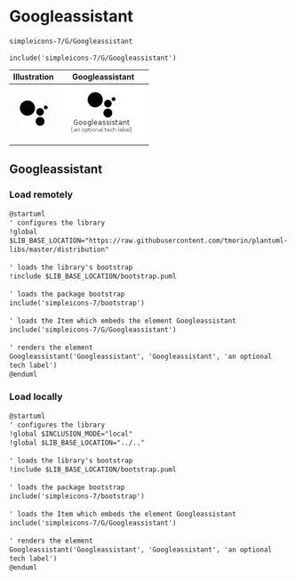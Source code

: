 # Googleassistant


```text
simpleicons-7/G/Googleassistant
```

```text
include('simpleicons-7/G/Googleassistant')
```



| Illustration | Googleassistant |
| :---: | :---: |
| ![illustration for Illustration](../../simpleicons-7/G/Googleassistant.png) | ![illustration for Googleassistant](../../simpleicons-7/G/Googleassistant.Local.png) |




## Googleassistant

### Load remotely
```plantuml
@startuml
' configures the library
!global $LIB_BASE_LOCATION="https://raw.githubusercontent.com/tmorin/plantuml-libs/master/distribution"

' loads the library's bootstrap
!include $LIB_BASE_LOCATION/bootstrap.puml

' loads the package bootstrap
include('simpleicons-7/bootstrap')

' loads the Item which embeds the element Googleassistant
include('simpleicons-7/G/Googleassistant')

' renders the element
Googleassistant('Googleassistant', 'Googleassistant', 'an optional tech label')
@enduml
```

### Load locally
```plantuml
@startuml
' configures the library
!global $INCLUSION_MODE="local"
!global $LIB_BASE_LOCATION="../.."

' loads the library's bootstrap
!include $LIB_BASE_LOCATION/bootstrap.puml

' loads the package bootstrap
include('simpleicons-7/bootstrap')

' loads the Item which embeds the element Googleassistant
include('simpleicons-7/G/Googleassistant')

' renders the element
Googleassistant('Googleassistant', 'Googleassistant', 'an optional tech label')
@enduml
```

